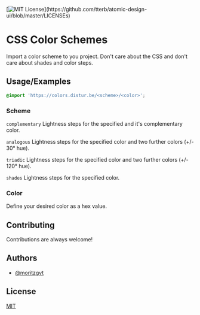[![MIT License](https://img.shields.io/apm/l/atomic-design-ui.svg?)](https://github.com/tterb/atomic-design-ui/blob/master/LICENSEs)

# CSS Color Schemes

Import a color scheme to you project. Don't care about the CSS and don't care about shades and color steps.

## Usage/Examples

```css
@import 'https://colors.distur.be/<scheme>/<color>';
```

### Scheme

`complementary` Lightness steps for the specified and it's complementary color.

`analogous` Lightness steps for the specified color and two further colors (+/- 30° hue).

`triadic` Lightness steps for the specified color and two further colors (+/- 120° hue).

`shades` Lightness steps for the specified color.

### Color

Define your desired color as a hex value.

## Contributing

Contributions are always welcome!

## Authors

- [@moritzgvt](https://www.github.com/moritzgvt)

## License

[MIT](https://choosealicense.com/licenses/mit/)
